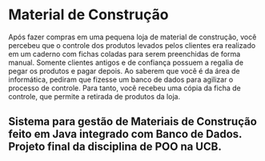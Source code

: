 # Material de Construção
Após fazer compras em uma pequena loja de material de construção, você percebeu que o controle dos produtos levados pelos clientes era realizado em um caderno com fichas coladas para serem preenchidas de forma manual. Somente clientes antigos e de confiança possuem a regalia de pegar os produtos e pagar depois. Ao saberem que você é da área de informática, pediram que fizesse um banco de dados para agilizar o processo de controle. Para tanto, você recebeu uma cópia da ficha de controle, que permite a retirada de produtos da loja.

## Sistema para gestão de Materiais de Construção feito em Java integrado com Banco de Dados. Projeto final da disciplina de POO na UCB.
